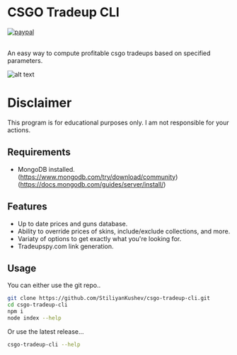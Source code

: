 # CSGO Tradeup CLI
[![paypal](https://www.paypalobjects.com/en_US/i/btn/btn_donateCC_LG.gif)](https://www.paypal.com/donate/?hosted_button_id=GXK6UYPH5SK5C)

\
An easy way to compute profitable csgo tradeups
based on specified parameters.

![alt text](https://i.imgur.com/E6Hg2kM.gif)


# Disclaimer
This program is for educational purposes only. I am not responsible for your actions.

## Requirements
- MongoDB installed. (https://www.mongodb.com/try/download/community)(https://docs.mongodb.com/guides/server/install/)

## Features
- Up to date prices and guns database.
- Ability to override prices of skins, include/exclude collections, and more.
- Variaty of options to get exactly what you're looking for.
- Tradeupspy.com link generation.

## Usage
You can either use the git repo..

```sh
git clone https://github.com/StiliyanKushev/csgo-tradeup-cli.git
cd csgo-tradeup-cli
npm i
node index --help
```

Or use the latest release...

```sh
csgo-tradeup-cli --help
```
